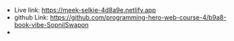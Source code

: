 - Live link: https://meek-selkie-4d8a9e.netlify.app
- github Link: https://github.com/programming-hero-web-course-4/b9a8-book-vibe-SopnilSwapon
- 